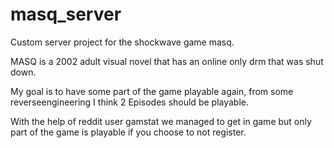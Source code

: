 # masq_server
Custom server project for the shockwave game masq.

MASQ is a 2002 adult visual novel that has an online only drm that was shut down.

My goal is to have some part of the game playable again, from some reverseengineering I think 2 Episodes should be playable.

With the help of reddit user gamstat we managed to get in game but only part of the game is playable if you choose to not register.
